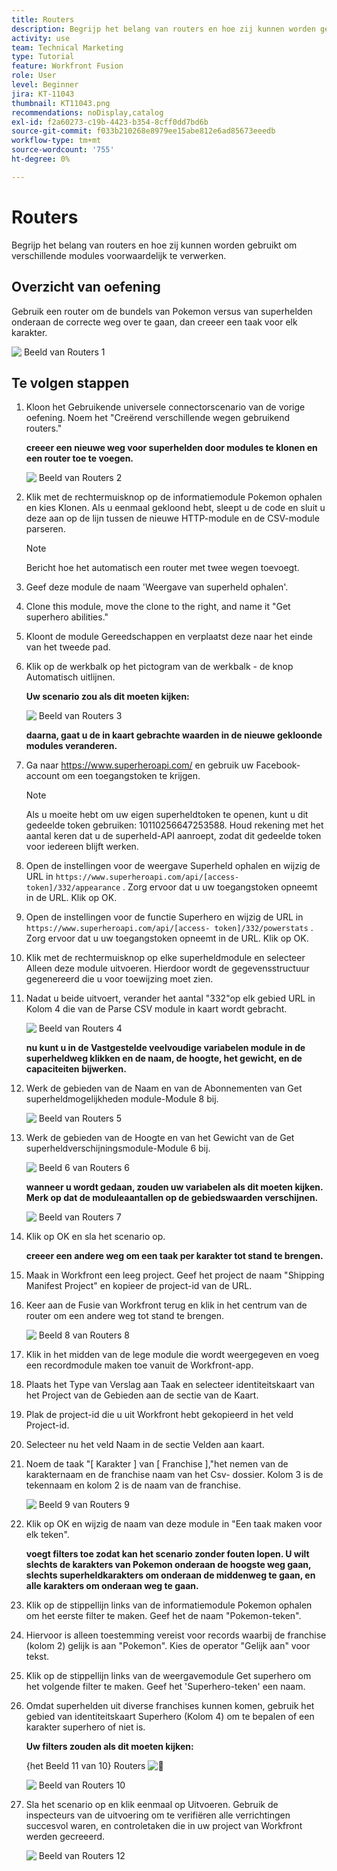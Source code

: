 ```yaml
---
title: Routers
description: Begrijp het belang van routers en hoe zij kunnen worden gebruikt om verschillende modules voorwaardelijk te verwerken.
activity: use
team: Technical Marketing
type: Tutorial
feature: Workfront Fusion
role: User
level: Beginner
jira: KT-11043
thumbnail: KT11043.png
recommendations: noDisplay,catalog
exl-id: f2a60273-c19b-4423-b354-8cff0dd7bd6b
source-git-commit: f033b210268e8979ee15abe812e6ad85673eeedb
workflow-type: tm+mt
source-wordcount: '755'
ht-degree: 0%

---
```


# Routers

Begrijp het belang van routers en hoe zij kunnen worden gebruikt om verschillende modules voorwaardelijk te verwerken.

## Overzicht van oefening

Gebruik een router om de bundels van Pokemon versus van superhelden onderaan de correcte weg over te gaan, dan creeer een taak voor elk karakter.

![&#x200B; Beeld van Routers 1 &#x200B;](../12-exercises/assets/routers-walkthrough-1.png)

## Te volgen stappen

1. Kloon het Gebruikende universele connectorscenario van de vorige oefening. Noem het &quot;Creërend verschillende wegen gebruikend routers.&quot;

   **creeer een nieuwe weg voor superhelden door modules te klonen en een router toe te voegen.**

   ![&#x200B; Beeld van Routers 2 &#x200B;](../12-exercises/assets/routers-walkthrough-2.png)

1. Klik met de rechtermuisknop op de informatiemodule Pokemon ophalen en kies Klonen. Als u eenmaal gekloond hebt, sleept u de code en sluit u deze aan op de lijn tussen de nieuwe HTTP-module en de CSV-module parseren.

   >[!NOTE]
   >
   > Bericht hoe het automatisch een router met twee wegen toevoegt.

1. Geef deze module de naam &#39;Weergave van superheld ophalen&#39;.
1. Clone this module, move the clone to the right, and name it &quot;Get superhero abilities.&quot;
1. Kloont de module Gereedschappen en verplaatst deze naar het einde van het tweede pad.
1. Klik op de werkbalk op het pictogram van de werkbalk - de knop Automatisch uitlijnen.

   **Uw scenario zou als dit moeten kijken:**

   ![&#x200B; Beeld van Routers 3 &#x200B;](../12-exercises/assets/routers-walkthrough-3.png)

   **daarna, gaat u de in kaart gebrachte waarden in de nieuwe gekloonde modules veranderen.**

1. Ga naar <https://www.superheroapi.com/> en gebruik uw Facebook-account om een toegangstoken te krijgen.

   >[!NOTE]
   >
   >Als u moeite hebt om uw eigen superheldtoken te openen, kunt u dit gedeelde token gebruiken: 10110256647253588. Houd rekening met het aantal keren dat u de superheld-API aanroept, zodat dit gedeelde token voor iedereen blijft werken.

1. Open de instellingen voor de weergave Superheld ophalen en wijzig de URL in `https://www.superheroapi.com/api/[access- token]/332/appearance` . Zorg ervoor dat u uw toegangstoken opneemt in de URL. Klik op OK.
1. Open de instellingen voor de functie Superhero en wijzig de URL in `https://www.superheroapi.com/api/[access- token]/332/powerstats` . Zorg ervoor dat u uw toegangstoken opneemt in de URL. Klik op OK.
1. Klik met de rechtermuisknop op elke superheldmodule en selecteer Alleen deze module uitvoeren. Hierdoor wordt de gegevensstructuur gegenereerd die u voor toewijzing moet zien.
1. Nadat u beide uitvoert, verander het aantal &quot;332&quot;op elk gebied URL in Kolom 4 die van de Parse CSV module in kaart wordt gebracht.

   ![&#x200B; Beeld van Routers 4 &#x200B;](../12-exercises/assets/routers-walkthrough-4.png)

   **nu kunt u in de Vastgestelde veelvoudige variabelen module in de superheldweg klikken en de naam, de hoogte, het gewicht, en de capaciteiten bijwerken.**

1. Werk de gebieden van de Naam en van de Abonnementen van Get superheldmogelijkheden module-Module 8 bij.

   ![&#x200B; Beeld van Routers 5 &#x200B;](../12-exercises/assets/routers-walkthrough-5.png)

1. Werk de gebieden van de Hoogte en van het Gewicht van de Get superheldverschijningsmodule-Module 6 bij.

   ![&#x200B; Beeld 6 van Routers 6 &#x200B;](../12-exercises/assets/routers-walkthrough-6.png)

   **wanneer u wordt gedaan, zouden uw variabelen als dit moeten kijken. Merk op dat de moduleaantallen op de gebiedswaarden verschijnen.**

   ![&#x200B; Beeld van Routers 7 &#x200B;](../12-exercises/assets/routers-walkthrough-7.png)

1. Klik op OK en sla het scenario op.

   **creeer een andere weg om een taak per karakter tot stand te brengen.**

1. Maak in Workfront een leeg project. Geef het project de naam &quot;Shipping Manifest Project&quot; en kopieer de project-id van de URL.
1. Keer aan de Fusie van Workfront terug en klik in het centrum van de router om een andere weg tot stand te brengen.

   ![&#x200B; Beeld 8 van Routers 8 &#x200B;](../12-exercises/assets/routers-walkthrough-8.png)

1. Klik in het midden van de lege module die wordt weergegeven en voeg een recordmodule maken toe vanuit de Workfront-app.
1. Plaats het Type van Verslag aan Taak en selecteer identiteitskaart van het Project van de Gebieden aan de sectie van de Kaart.
1. Plak de project-id die u uit Workfront hebt gekopieerd in het veld Project-id.
1. Selecteer nu het veld Naam in de sectie Velden aan kaart.
1. Noem de taak &quot;[ Karakter ] van [ Franchise ],&quot;het nemen van de karakternaam en de franchise naam van het Csv- dossier. Kolom 3 is de tekennaam en kolom 2 is de naam van de franchise.

   ![&#x200B; Beeld 9 van Routers 9 &#x200B;](../12-exercises/assets/routers-walkthrough-9.png)

1. Klik op OK en wijzig de naam van deze module in &quot;Een taak maken voor elk teken&quot;.

   **voegt filters toe zodat kan het scenario zonder fouten lopen. U wilt slechts de karakters van Pokemon onderaan de hoogste weg gaan, slechts superheldkarakters om onderaan de middenweg te gaan, en alle karakters om onderaan weg te gaan.**

1. Klik op de stippellijn links van de informatiemodule Pokemon ophalen om het eerste filter te maken. Geef het de naam &quot;Pokemon-teken&quot;.
1. Hiervoor is alleen toestemming vereist voor records waarbij de franchise (kolom 2) gelijk is aan &quot;Pokemon&quot;. Kies de operator &quot;Gelijk aan&quot; voor tekst.
1. Klik op de stippellijn links van de weergavemodule Get superhero om het volgende filter te maken. Geef het &#39;Superhero-teken&#39; een naam.
1. Omdat superhelden uit diverse franchises kunnen komen, gebruik het gebied van identiteitskaart Superhero (Kolom 4) om te bepalen of een karakter superhero of niet is.

   **Uw filters zouden als dit moeten kijken:**

   {het Beeld 11 van 10} Routers ![&#128279;](../12-exercises/assets/routers-walkthrough-11.png)

   ![&#x200B; Beeld van Routers 10 &#x200B;](../12-exercises/assets/routers-walkthrough-10.png)

1. Sla het scenario op en klik eenmaal op Uitvoeren. Gebruik de inspecteurs van de uitvoering om te verifiëren alle verrichtingen succesvol waren, en controletaken die in uw project van Workfront werden gecreeerd.

   ![&#x200B; Beeld van Routers 12 &#x200B;](../12-exercises/assets/routers-walkthrough-12.png)
